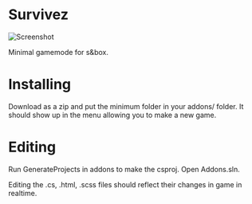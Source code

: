 # Survivez

![Screenshot](https://files.facepunch.com/garry/8fc638dc-2c62-4ed6-b20a-69c2c5342a9c.jpg)

 Minimal gamemode for s&box.
 
 # Installing
 
 Download as a zip and put the minimum folder in your addons/ folder. It should show up in the menu allowing you to make a new game.
 
 # Editing
 
 Run GenerateProjects in addons to make the csproj. Open Addons.sln.
 
 Editing the .cs, .html, .scss files should reflect their changes in game in realtime.
